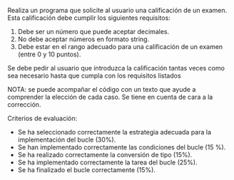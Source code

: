 Realiza un programa que solicite al usuario una calificación de un examen. Esta calificación debe cumplir los siguientes requisitos:
1.	Debe ser un número que puede aceptar decimales.
2.	No debe aceptar números en formato string.
3.	Debe estar en el rango adecuado para una calificación de un examen (entre 0 y 10 puntos).

Se debe pedir al usuario que introduzca la calificación tantas veces como sea necesario hasta que cumpla con los requisitos listados

NOTA: se puede acompañar el código con un texto que ayude a comprender la elección de cada caso. Se tiene en cuenta de cara a la corrección.

Criterios de evaluación:
- Se ha seleccionado correctamente la estrategia adecuada para la implementación del bucle (30%).
- Se han implementado correctamente las condiciones del bucle (15 %).
- Se ha realizado correctamente la conversión de tipo (15%).
- Se ha implementado correctamente la tarea del bucle (25%).
- Se ha finalizado el bucle correctamente (15%).
